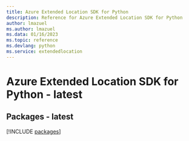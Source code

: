 ```yaml
---
title: Azure Extended Location SDK for Python
description: Reference for Azure Extended Location SDK for Python
author: lmazuel
ms.author: lmazuel
ms.data: 01/16/2023
ms.topic: reference
ms.devlang: python
ms.service: extendedlocation
---
```

# Azure Extended Location SDK for Python - latest
## Packages - latest
[!INCLUDE [packages](extended-location-index.md)]